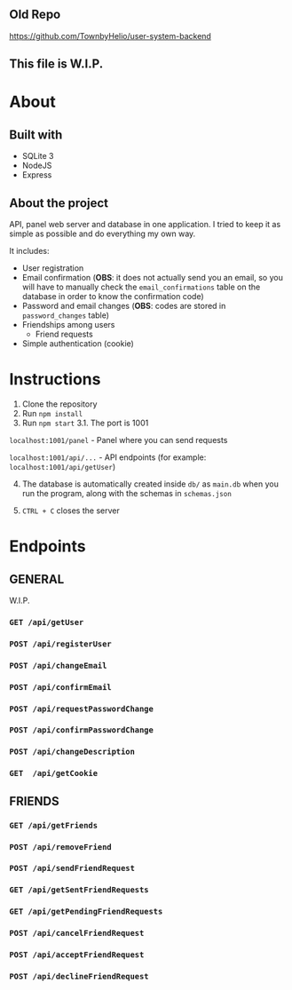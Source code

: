 ## Old Repo
https://github.com/TownbyHelio/user-system-backend

## This file is W.I.P.

# About

## Built with
* SQLite 3
* NodeJS
* Express

## About the project
API, panel web server and database in one application. I tried to keep it as simple as possible and do everything my own way.

It includes:
* User registration
* Email confirmation (**OBS**: it does not actually send you an email, so you will have to manually check the `email_confirmations` table on the database in order to know the confirmation code)
* Password and email changes (**OBS**: codes are stored in `password_changes` table)
* Friendships among users
    * Friend requests
* Simple authentication (cookie)


# Instructions
1. Clone the repository
2. Run `npm install`
3. Run `npm start`
    3.1. The port is 1001

`localhost:1001/panel` - Panel where you can send requests

`localhost:1001/api/...` - API endpoints (for example: `localhost:1001/api/getUser`)

4. The database is automatically created inside `db/` as `main.db` when you run the program, along with the schemas in `schemas.json`

5. `CTRL + C` closes the server

# Endpoints

## GENERAL
W.I.P.

### `GET /api/getUser`
### `POST /api/registerUser`
### `POST /api/changeEmail`
### `POST /api/confirmEmail`
### `POST /api/requestPasswordChange`
### `POST /api/confirmPasswordChange`
### `POST /api/changeDescription`
### `GET  /api/getCookie`

## FRIENDS

### `GET /api/getFriends`
### `POST /api/removeFriend`
### `POST /api/sendFriendRequest`
### `GET /api/getSentFriendRequests`
### `GET /api/getPendingFriendRequests`
### `POST /api/cancelFriendRequest`
### `POST /api/acceptFriendRequest`
### `POST /api/declineFriendRequest`
